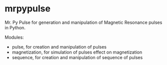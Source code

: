 # mrpypulse

Mr. Py Pulse for generation and manipulation of Magnetic Resonance pulses in Python.

Modules:
  - pulse, for creation and manipulation of pulses
  - magnetization, for simulation of pulses effect on magnetization
  - sequence, for creation and manipulation of sequence of pulses
